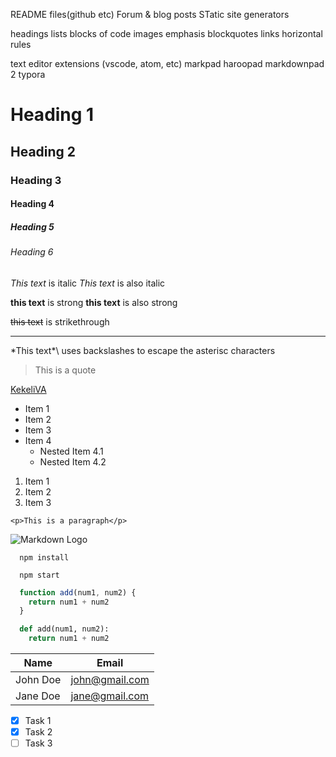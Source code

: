 <!-- What is it used for -->

README files(github etc)
Forum & blog posts
STatic site generators

<!-- Formatting -->

headings
lists
blocks of code
images
emphasis
blockquotes
links
horizontal rules

<!-- Markdown Editors -->

text editor extensions (vscode, atom, etc)
markpad
haroopad
markdownpad 2
typora

<!-- Headings -->

# Heading 1
## Heading 2
### Heading 3
#### Heading 4
##### Heading 5
###### Heading 6

<!-- Italics -->

*This text* is italic
_This text_ is also italic


<!-- Strong -->

**this text** is strong
__this text__ is also strong

<!-- Strikethrough -->

~~this text~~ is strikethrough

<!--Horizontal Rule -->

---

<!-- Escapes -->

\*This text*\ uses backslashes to escape the asterisc characters

<!-- Blockquote -->

> This is a quote

<!-- Links -->
[KekeliVA](https://github.com/KekeliVA "KekeliVA") <!-- no spaces between brackets and parentheses -->

<!-- UL -->

* Item 1
* Item 2
* Item 3
* Item 4
  * Nested Item 4.1
  * Nested Item 4.2

<!-- OL  -->
1. Item 1
2. Item 2
3. Item 3

<!-- Inline Code Block -->

`<p>This is a paragraph</p>`

<!-- Images -->
![Markdown Logo](https://markdown-here.com/img/icon256.png)

<!-- Github Markdown -->

<!-- Code Blocks -->

``` 
  npm install

  npm start
```

```javascript
  function add(num1, num2) {
    return num1 + num2
  }
```

```python
  def add(num1, num2):
    return num1 + num2
```

<!-- Tables -->

| Name     | Email          |
| ----     | -------------- |
| John Doe | john@gmail.com |
| Jane Doe | jane@gmail.com |

<!-- Tasks Lists -->

* [x] Task 1
* [x] Task 2
* [ ] Task 3